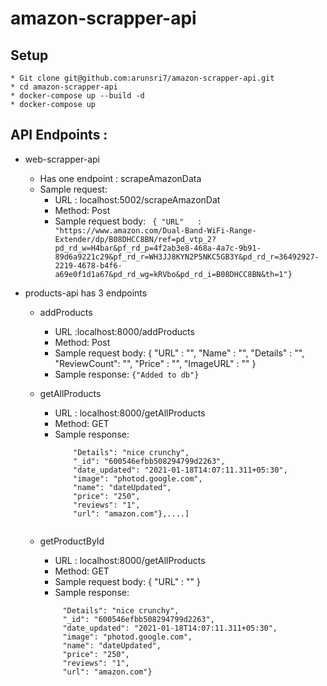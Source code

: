 # amazon-scrapper-api
## Setup

	* Git clone git@github.com:arunsri7/amazon-scrapper-api.git
	* cd amazon-scrapper-api
	* docker-compose up --build -d
	* docker-compose up
	
## API Endpoints :
  * web-scrapper-api
	  * Has one endpoint : scrapeAmazonData
    * Sample request: 
	  * URL : localhost:5002/scrapeAmazonDat
	  * Method: Post
	  * Sample request body: ``` { "URL"   :  "https://www.amazon.com/Dual-Band-WiFi-Range-Extender/dp/B08DHCC8BN/ref=pd_vtp_2?pd_rd_w=H4bar&pf_rd_p=4f2ab3e8-468a-4a7c-9b91-89d6a9221c29&pf_rd_r=WH3JJ8KYN2P5NKC5GB3Y&pd_rd_r=36492927-2219-4678-b4f6-a69e0f1d1a67&pd_rd_wg=kRVbo&pd_rd_i=B08DHCC8BN&th=1"}```

  * products-api has 3 endpoints 
    * addProducts
      * URL :localhost:8000/addProducts
      * Method: Post
      * Sample request body: 
        {
          "URL"   :  "",
      "Name"    :    "",
      "Details" :    "",
      "ReviewCount": "",
      "Price"      : "",
      "ImageURL"   : ""
      }
      * Sample response:
      ``` {"Added to db"} ```


    * getAllProducts
      * URL : localhost:8000/getAllProducts
      * Method: GET
      * Sample response:
        ``` [{
            "Details": "nice crunchy",
            "_id": "600546efbb508294799d2263",
            "date_updated": "2021-01-18T14:07:11.311+05:30",
            "image": "photod.google.com",
            "name": "dateUpdated",
            "price": "250",
            "reviews": "1",
            "url": "amazon.com"},....] 


    * getProductById
        * URL : localhost:8000/getAllProducts
        * Method: GET
        * Sample request body: 
          {
              "URL"   :  ""
          }
        * Sample response:
         ``` {
              "Details": "nice crunchy",
              "_id": "600546efbb508294799d2263",
              "date_updated": "2021-01-18T14:07:11.311+05:30",
              "image": "photod.google.com",
              "name": "dateUpdated",
              "price": "250",
              "reviews": "1",
              "url": "amazon.com"} 
	



